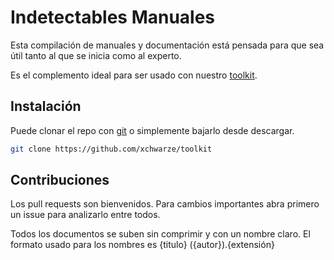 # Indetectables Manuales

Esta compilación de manuales y documentación está pensada para que sea útil tanto al que se inicia como al experto.

Es el complemento ideal para ser usado con nuestro [toolkit](https://github.com/indetectables-net/toolkit).

## Instalación

Puede clonar el repo con [git](https://git-scm.com/download/win) o simplemente bajarlo desde descargar.

```bash
git clone https://github.com/xchwarze/toolkit
```

## Contribuciones
Los pull requests son bienvenidos. Para cambios importantes abra primero un issue para analizarlo entre todos.

Todos los documentos se suben sin comprimir y con un nombre claro. El formato usado para los nombres es {titulo} ({autor}).{extensión}
